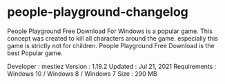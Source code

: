 # people-playground-changelog
People Playground Free Download For Windows is a popular game. This concept was created to kill all characters around the game. especially this game is strictly not for children.
People Playground Free Download is the best Popular game.

Developer : mestiez
Version : 1.19.2
Updated : Jul 21, 2021
Requirements : Windows 10 / Windows 8 / Windows 7
Size : 290 MB
